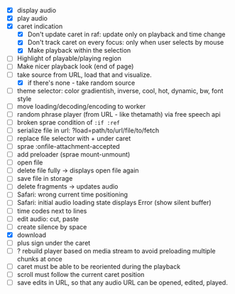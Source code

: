 * [x] display audio
* [x] play audio
* [x] caret indication
  * [x] Don't update caret in raf: update only on playback and time change
  * [x] Don't track caret on every focus: only when user selects by mouse
  * [x] Make playback within the selection
* [ ] Highlight of playable/playing region
* [ ] Make nicer playback look (end of page)
* [ ] take source from URL, load that and visualize.
  * [x] if there's none - take random source
* [ ] theme selector: color gradientish, inverse, cool, hot, dynamic, bw, font style
* [ ] move loading/decoding/encoding to worker
* [ ] random phrase player (from URL - like thetamath) via free speech api
* [ ] broken sprae condition of `:if :ref`
* [ ] serialize file in url: ?load=path/to/url/file/to/fetch
* [ ] replace file selector with + under caret
* [ ] sprae :onfile-attachment-accepted
* [ ] add preloader (sprae mount-unmount)
* [ ] open file
* [ ] delete file fully -> displays open file again
* [ ] save file in storage
* [ ] delete fragments -> updates audio
* [ ] Safari: wrong current time positioning
* [ ] Safari: initial audio loading state displays Error (show silent buffer)
* [ ] time codes next to lines
* [ ] edit audio: cut, paste
* [ ] create silence by space
* [x] download
* [ ] plus sign under the caret
* [ ] ? rebuild player based on media stream to avoid preloading multiple chunks at once
* [ ] caret must be able to be reoriented during the playback
* [ ] scroll must follow the current caret position
* [ ] save edits in URL, so that any audio URL can be opened, edited, played.